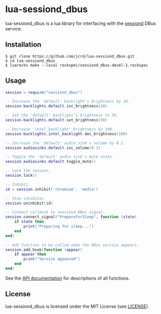 # lua-sessiond_dbus

lua-sessiond_dbus is a lua library for interfacing with the
[sessiond](https://github.com/jcrd/sessiond) DBus service.

## Installation

```
$ git clone https://github.com/jcrd/lua-sessiond_dbus.git
$ cd lua-sessiond_dbus
$ luarocks make --local rockspec/sessiond_dbus-devel-1.rockspec
```

## Usage

```lua
session = require("sessiond_dbus")

-- Increase the 'default' backlight's brightness by 10.
session.backlights.default.inc_brightness(10)

-- Set the 'default' backlight's brightness to 50.
session.backlights.default.set_brightness(50)

-- Decrease 'intel_backlight' brightness by 100.
session.backlights.intel_backlight.dec_brightness(100)

-- Increase the 'default' audio sink's volume by 0.1.
session.audiosinks.default.inc_volume(0.1)

-- Toggle the 'default' audio sink's mute state.
session.audiosinks.default.toggle_mute()

-- Lock the session.
session.lock()

-- Inhibit.
id = session.inhibit('chromium', 'media')

-- Stop inhibitor.
session.uninhibit(id)

-- Connect callback to sessiond DBus signal.
session.connect_signal("PrepareForSleep", function (state)
    if state then
        print("Preparing for sleep...")
    end
end)

-- Add function to be called when the DBus service appears.
session.add_hook(function (appear)
    if appear then
        print("Service appeared")
    end
end)
```

See the [API documentation](https://jcrd.github.io/lua-sessiond_dbus/) for
descriptions of all functions.

## License

lua-sessiond_dbus is licensed under the MIT License (see [LICENSE](LICENSE)).
